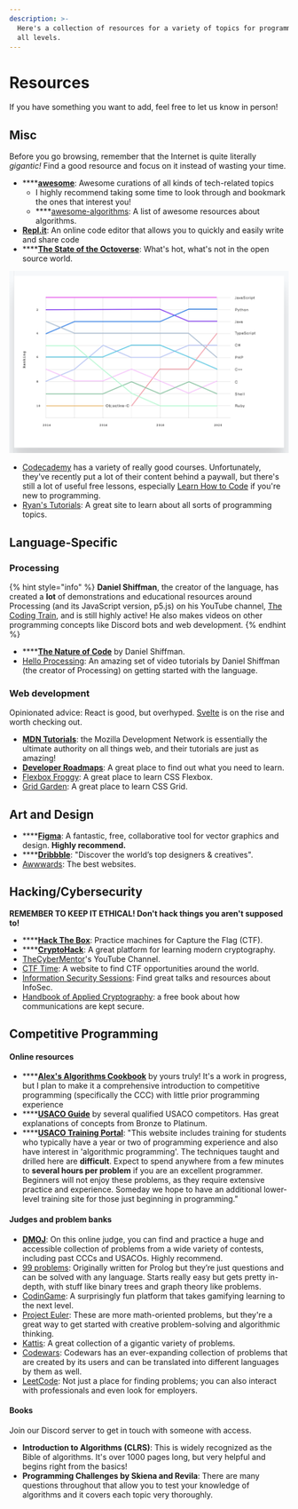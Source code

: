 ```yaml
---
description: >-
  Here's a collection of resources for a variety of topics for programmers at
  all levels.
---
```


# Resources

If you have something you want to add, feel free to let us know in person!

## Misc

Before you go browsing, remember that the Internet is quite literally _gigantic!_ Find a good resource and focus on it instead of wasting your time.

* \*\*\*\*[**awesome**](https://github.com/sindresorhus/awesome): Awesome curations of all kinds of tech-related topics
  * I highly recommend taking some time to look through and bookmark the ones that interest you!
  * \*\*\*\*[awesome-algorithms](https://github.com/tayllan/awesome-algorithms): A  list of awesome resources about algorithms.
* [**Repl.it**](https://repl.it/): An online code editor that allows you to quickly and easily write and share code
* \*\*\*\*[**The State of the Octoverse**](https://octoverse.github.com/): What's hot, what's not in the open source world.

![Top 10 most popular languages on GitHub](../.gitbook/assets/screen-shot-2021-01-18-at-1.21.25-pm.png)

* [Codecademy](https://www.codecademy.com/) has a variety of really good courses. Unfortunately, they've recently put a lot of their content behind a paywall, but there's still a lot of useful free lessons, especially [Learn How to Code](https://www.codecademy.com/learn/learn-how-to-code) if you're new to programming.
* [Ryan's Tutorials](https://ryanstutorials.net/): A great site to learn about all sorts of programming topics.

## Language-Specific

### Processing

{% hint style="info" %}
**Daniel Shiffman**, the creator of the language, has created a **lot** of demonstrations and educational resources around Processing \(and its JavaScript version, p5.js\) on his YouTube channel, [The Coding Train](https://www.youtube.com/channel/UCvjgXvBlbQiydffZU7m1_aw), and is still highly active! He also makes videos on other programming concepts like Discord bots and web development.
{% endhint %}

* \*\*\*\*[**The Nature of Code**](https://natureofcode.com/book/introduction) by Daniel Shiffman.
* [Hello Processing](https://hello.processing.org/): An amazing set of video tutorials by Daniel Shiffman \(the creator of Processing\) on getting started with the language.

### Web development

Opinionated advice: React is good, but overhyped. [Svelte](https://svelte.dev/) is on the rise and worth checking out.

* [**MDN Tutorials**](https://developer.mozilla.org/en-US/docs/Web/Tutorials): the Mozilla Development Network is essentially the ultimate authority on all things web, and their tutorials are just as amazing!
* [**Developer Roadmaps**](https://roadmap.sh/): A great place to find out what you need to learn.
* [Flexbox Froggy](https://flexboxfroggy.com/): A great place to learn CSS Flexbox.
* [Grid Garden](https://cssgridgarden.com/): A great place to learn CSS Grid.

## Art and Design

* \*\*\*\*[**Figma**](https://www.figma.com/): A fantastic, free, collaborative tool for vector graphics and design. **Highly recommend.**
* \*\*\*\*[**Dribbble**](https://dribbble.com/): "Discover the world’s top designers & creatives".
* [Awwwards](https://www.awwwards.com/): The best websites.

## Hacking/Cybersecurity

**REMEMBER TO KEEP IT ETHICAL! Don't hack things you aren't supposed to!**

* \*\*\*\*[**Hack The Box**](https://www.hackthebox.eu/): Practice machines for Capture the Flag \(CTF\).
* \*\*\*\*[**CryptoHack**](https://cryptohack.org/): A great platform for learning modern cryptography.
* [TheCyberMentor](https://www.youtube.com/watch?v=WnN6dbos5u8)'s YouTube Channel.
* [CTF Time](https://ctftime.org/): A website to find CTF opportunities around the world.
* [Information Security Sessions](https://issessions.ca/resources/): Find great talks and resources about  InfoSec.
* [Handbook of Applied Cryptography](http://cacr.uwaterloo.ca/hac/): a free book about how communications are kept secure.

## Competitive Programming

#### Online resources

* \*\*\*\*[**Alex's Algorithms Cookbook**](https://colab.research.google.com/drive/1zB58viAWTqJ-qzBMuM2euLWxgGAV6kWr?usp=sharing) by yours truly! It's a work in progress, but I plan to make it a comprehensive introduction to competitive programming \(specifically the CCC\) with little prior programming experience
* \*\*\*\*[**USACO Guide**](https://usaco.guide/) by several qualified USACO competitors. Has great explanations of concepts from Bronze to Platinum.
* \*\*\*\*[**USACO Training Portal**](https://train.usaco.org/): "This website includes training for students who typically have a year or two of programming experience and also have interest in 'algorithmic programming'. The techniques taught and drilled here are **difficult**. Expect to spend anywhere from a few minutes to **several hours per problem** if you are an excellent programmer. Beginners will not enjoy these problems, as they require extensive practice and experience. Someday we hope to have an additional lower-level training site for those just beginning in programming."

#### Judges and problem banks

* [**DMOJ**](https://dmoj.ca/): On this online judge, you can find and practice a huge and accessible collection of problems from a wide variety of contests, including past CCCs and USACOs. Highly recommend.
* [99 problems](http://www.ic.unicamp.br/~meidanis/courses/mc336/2009s2/prolog/problemas/): Originally written for Prolog but they’re just questions and can be solved with any language. Starts really easy but gets pretty in-depth, with stuff like binary trees and graph theory like problems.
* [CodinGame](https://www.codingame.com/): A surprisingly fun platform that takes gamifying learning to the next level.
* [Project Euler](https://projecteuler.net/): These are more math-oriented problems, but they're a great way to get started with creative problem-solving and algorithmic thinking.
* [Kattis](https://open.kattis.com/): A great collection of a gigantic variety of problems.
* [Codewars](https://www.codewars.com/): Codewars has an ever-expanding collection of problems that are created by its users and can be translated into different languages by them as well.
* [LeetCode](https://leetcode.com/): Not just a place for finding problems; you can also interact with professionals and even look for employers.

#### Books

Join our Discord server to get in touch with someone with access.

* **Introduction to Algorithms \(CLRS\)**: This is widely recognized as the Bible of algorithms. It's over 1000 pages long, but very helpful and begins right from the basics!
* **Programming Challenges by Skiena and Revila**: There are many questions throughout that allow you to test your knowledge of algorithms and it covers each topic very thoroughly.

